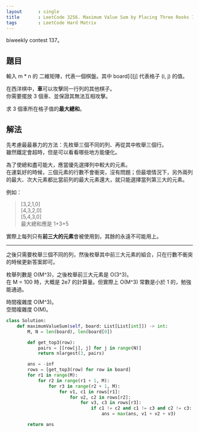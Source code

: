 ```yaml
---
layout      : single
title       : LeetCode 3256. Maximum Value Sum by Placing Three Rooks I
tags        : LeetCode Hard Matrix
---
```

biweekly contest 137。  

## 題目

輸入 m \* n 的 二維矩陣，代表一個棋盤。其中 board[i][j] 代表格子 (i, j) 的值。  

在西洋棋中，**車**可以攻擊同一行列的其他棋子。  
你需要擺放 3 個車、並保證其無法互相攻擊。  

求 3 個車所在格子值的**最大總和**。  

## 解法

先考慮最最暴力的方法：先枚舉三個不同的列、再從其中枚舉三個行。  
雖然鐵定會超時，但是可以看看哪些地方能優化。  

為了使總和盡可能大，應當優先選擇列中較大的元素。  
在運氣好的時候，三個元素的行數不會衝突，沒有問題；但最壞情況下，另外兩列的最大、次大元素都比當前列的最大元素還大，就只能選擇當列第三大的元素。  

例如：  
> [3,2,1,0]  
> [4,3,2,0]  
> [5,4,3,0]  
> 最大總和應是 1+3+5  

實際上每列只有**前三大的元素**會被使用到，其餘的永遠不可能用上。

---

之後只需要枚舉三個不同的列，然後枚舉其中前三大元素的組合，只在行數不衝突的時候更新答案即可。  

枚舉列數是 O(M^3)，之後枚舉前三大元素是 O(3^3)。  
在 M = 100 時，大概是 2e7 的計算量。但實際上 O(M^3) 常數是小於 1 的，勉強能通過。  

時間複雜度 O(M^3)。  
空間複雜度 O(M)。  

```python
class Solution:
    def maximumValueSum(self, board: List[List[int]]) -> int:
        M, N = len(board), len(board[0])

        def get_top3(row):
            pairs = [[row[j], j] for j in range(N)]
            return nlargest(3, pairs)

        ans = -inf
        rows = [get_top3(row) for row in board]
        for r1 in range(M):
            for r2 in range(r1 + 1, M):
                for r3 in range(r2 + 1, M):
                    for v1, c1 in rows[r1]:
                        for v2, c2 in rows[r2]:
                            for v3, c3 in rows[r3]:
                                if c1 != c2 and c1 != c3 and c2 != c3:
                                    ans = max(ans, v1 + v2 + v3)

        return ans
```
